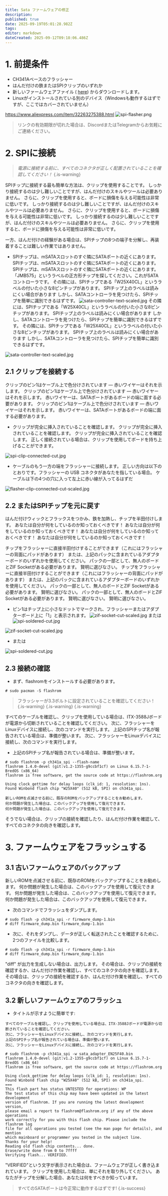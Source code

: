 ```yaml
---
title: Sata ファームウェアの修正
description:
published: true
date: 2025-09-19T05:01:28.982Z
tags:
editor: markdown
dateCreated: 2025-09-12T09:18:06.486Z
---
```


# 1. 前提条件

- CH341Aベースのフラッシャー
- はんだ付けの鉄またはSPIクリップのいずれか
- 新しいファームウェアファイル ( [here](/wiki-itx3588j-pics/satafw/sata_adapter_en25f40.bin)) からダウンロードします。
- Linuxがインストールされている別のデバイス（Windowsも動作するはずですが、ここではカバーされていません）

https://www.aliexpress.com/item/32263275388.html
![spi-flasher.png](/wiki-itx3588j-pics/spi-flasher.png)

> リンクの有効期限が切れた場合は、DiscordまたはTelegramからお気軽にご連絡ください。

# 2. SPIに接続

> _電源に接続する前に、すべてのコネクタが正しく配置されていることを確認してください！_
> {.is-warning}

SPIチップに接続する最も簡単な方法は、クリップを使用することです。 しっかり接続するのは少し難しいことですが、はんだ付けのスキルやツールは必要ありません。 さらに、クリップを使用すると、ボードに損傷を与える可能性は非常に低いです。 しっかり接続するのは少し難しいことですが、はんだ付けのスキルやツールは必要ありません。 さらに、クリップを使用すると、ボードに損傷を与える可能性は非常に低いです。 しっかり接続するのは少し難しいことですが、はんだ付けのスキルやツールは必要ありません。 さらに、クリップを使用すると、ボードに損傷を与える可能性は非常に低いです。

一方、はんだ付けの経験がある場合は、SPIチップの8つの端子を分解し、再装着することは難しい作業ではありません。

- SPIチップは、mSATAスロットのすぐ隣にSATAポートの近くにあります。 SPIチップは、mSATAスロットのすぐ隣にSATAポートの近くにあります。 SPIチップは、mSATAスロットのすぐ隣にSATAポートの近くにあります。 「JMB575」というラベルの正方形チップを探してください。これがSATAコントローラです。 その隣には、SPIチップである「W25X40CL」というラベルの付いた小さな8ピンチップがあります。 SPIチップ上のラベルは読みにくい場合があります しかし、SATAコントローラを見つけたら、SPIチップを簡単に識別できるはずです。
  ![sata-controller-text-scaled.jpg](/wiki-itx3588j-pics/sata-controller-text-scaled.jpg) その隣には、SPIチップである「W25X40CL」というラベルの付いた小さな8ピンチップがあります。 SPIチップ上のラベルは読みにくい場合があります しかし、SATAコントローラを見つけたら、SPIチップを簡単に識別できるはずです。 その隣には、SPIチップである「W25X40CL」というラベルの付いた小さな8ピンチップがあります。 SPIチップ上のラベルは読みにくい場合があります しかし、SATAコントローラを見つけたら、SPIチップを簡単に識別できるはずです。

![sata-controller-text-scaled.jpg](/wiki-itx3588j-pics/sata-controller-text-scaled.jpg)

## 2.1 クリップを接続する

クリップのピン1はケーブル上で色分けされています — 赤いワイヤーはそれを示します。 クリップのピン1はケーブル上で色分けされています — 赤いワイヤーはそれを示します。 赤いワイヤーは、SATAポートがあるボードの端に面する必要があります。 クリップのピン1はケーブル上で色分けされています — 赤いワイヤーはそれを示します。 赤いワイヤーは、SATAポートがあるボードの端に面する必要があります。

- クリップが完全に挿入されていることを確認します。 クリップが完全に挿入されていることを確認します。 クリップが完全に挿入されていることを確認します。 正しく接続されている場合は、クリップを使用してボードを持ち上げることができます。

![spi-clip-connected-cut.jpg](/wiki-itx3588j-pics/spi-clip-connected-cut.jpg)

- ケーブルのもう一方の端をフラッシャーに接続します。 正しい方向は以下のとおりです。フラッシャーの USB コネクタがあなたを指している場合。 ケーブルは下の4つの穴に入って左上に赤い線が入ってるはずだ

![flasher-clip-connected-cut-scaled.jpg](/wiki-itx3588j-pics/flasher-clip-connected-cut-scaled.jpg)

## 2.2 またはSPIチップを元に戻す

はんだ付けウィックとフラックスをつかみ、鉄を加熱し、チップを半田付けします。 あなたは自分が何をしているのか知っておくべきです！ あなたは自分が何をしているのか知っておくべきです！ あなたは自分が何をしているのか知っておくべきです！ あなたは自分が何をしているのか知っておくべきです！

チップをフラッシャーに直接半田付けすることができます（これにはフラッシャーの背面にパッドがあります） または、上記のパックに含まれているアダプターボードのいずれかを使用してください。
パックの一部として、無人のボードとZIF Socketがある必要があります。 賢明に選びなさい。
チップをフラッシャーに直接半田付けすることができます（これにはフラッシャーの背面にパッドがあります） または、上記のパックに含まれているアダプターボードのいずれかを使用してください。
パックの一部として、無人のボードとZIF Socketがある必要があります。 賢明に選びなさい。
パックの一部として、無人のボードとZIF Socketがある必要があります。 賢明に選びなさい。 賢明に選びなさい。

- ピン1はチップ上に小さなドットでマークされ、フラッシャーまたはアダプターボード上に「1」と表示されます。
  ![zif-socket-cut-scaled.jpg](/wiki-itx3588j-pics/zif-socket-cut-scaled.jpg)
  または
  ![spi-soldered-cut.jpg](/wiki-itx3588j-pics/spi-soldered-cut.jpg)

![zif-socket-cut-scaled.jpg](/wiki-itx3588j-pics/zif-socket-cut-scaled.jpg)

- または

![spi-soldered-cut.jpg](/wiki-itx3588j-pics/spi-soldered-cut.jpg)

## 2.3 接続の確認

- まず、flashromをインストールする必要があります。

```
# sudo pacman -S flashrom
```

> フラッシャーが3.3ボルトに設定されていることを確認してください！
> {.is-warning}
> {.is-warning}
> {.is-warning}

すべてのケーブルを確認し、クリップを使用している場合は、ITX-3588Jボードが電源から切断されていることを確認してください。
次に、フラッシャーをLinuxデバイスに接続し、次のコマンドを実行します。
上記のSPIチップ名が報告されている場合は、準備が整います。
次に、フラッシャーをLinuxデバイスに接続し、次のコマンドを実行します。

- 上記のSPIチップ名が報告されている場合は、準備が整います。

```
# sudo flashrom -p ch341a_spi --flash-name
flashrom 1.4.0-devel (git:v1.2-1355-g9ccbf1cf) on Linux 6.15.7-1-BredOS (x86_64)
flashrom is free software, get the source code at https://flashrom.org

Using clock_gettime for delay loops (clk_id: 1, resolution: 1ns).
Found Winbond flash chip "W25X40" (512 kB, SPI) on ch341a_spi.
```

```
新しいROMを点滅させる前に、既存のROMをバックアップすることをお勧めします。
何か問題が発生した場合は、このバックアップを使用して復元できます。
何か問題が発生した場合は、このバックアップを使用して復元できます。
```

そうでない場合は、クリップの接続を確認したり、はんだ付け作業を確認して、すべてのコネクタの向きを確認します。

# 3. ファームウェアをフラッシュする

## 3.1 古いファームウェアのバックアップ

新しいROMを点滅させる前に、既存のROMをバックアップすることをお勧めします。
何か問題が発生した場合は、このバックアップを使用して復元できます。
何か問題が発生した場合は、このバックアップを使用して復元できます。
何か問題が発生した場合は、このバックアップを使用して復元できます。

- 次のコマンドでフラッシュをダンプします。

```
# sudo flash -p ch341a_spi -r firmware_dump-1.bin
# diff firmware_dump.bin firmware_dump-1.bin
```

- 次に、それをダンプし、データが正しく転送されたことを確認するために、2つのファイルを比較します。

```
# sudo flash -p ch341a_spi -r firmware_dump-1.bin
# diff firmware_dump.bin firmware_dump-1.bin
```

"diff" が出力を生成しない場合は、出力します。
その場合は、クリップの接続を確認するか、はんだ付け作業を確認し、すべてのコネクタの向きを確認します。
その場合は、クリップの接続を確認するか、はんだ付け作業を確認し、すべてのコネクタの向きを確認します。

## 3.2 新しいファームウェアのフラッシュ

- タイトルが示すように簡単です:

```
すべてのケーブルを確認し、クリップを使用している場合は、ITX-3588Jボードが電源から切断されていることを確認してください。
次に、フラッシャーをLinuxデバイスに接続し、次のコマンドを実行します。
上記のSPIチップ名が報告されている場合は、準備が整います。
次に、フラッシャーをLinuxデバイスに接続し、次のコマンドを実行します。
```

```
# sudo flashrom -p ch341a_spi -w sata_adapter_EN25F40.bin 
flashrom 1.4.0-devel (git:v1.2-1355-g9ccbf1cf) on Linux 6.15.7-1-BredOS (x86_64)
flashrom is free software, get the source code at https://flashrom.org

Using clock_gettime for delay loops (clk_id: 1, resolution: 1ns).
Found Winbond flash chip "W25X40" (512 kB, SPI) on ch341a_spi.
===
This flash part has status UNTESTED for operations: WP
The test status of this chip may have been updated in the latest development
version of flashrom. If you are running the latest development version,
please email a report to flashrom@flashrom.org if any of the above operations
work correctly for you with this flash chip. Please include the flashrom log
file for all operations you tested (see the man page for details), and mention
which mainboard or programmer you tested in the subject line.
Thanks for your help!
Reading old flash chip contents... done.
Erase/write done from 0 to 7ffff
Verifying flash... VERIFIED.
```

"VERIFIED"という文字が表示された場合は、ファームウェアが正しく書き込まれています。 クリップを使用した場合は、単にそれを取り外してください。 あなたがチップを分解した場合、あなたは何をすべきか知っています。

> すべてのSATAポートは今正常に動作するはずです!
> {.is-success}
